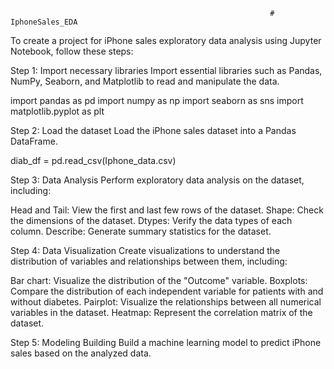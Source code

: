                                                               # IphoneSales_EDA

To create a project for iPhone sales exploratory data analysis using Jupyter Notebook, follow these steps:

Step 1: Import necessary libraries Import essential libraries such as Pandas, NumPy, Seaborn, and Matplotlib to read and manipulate the data.

import pandas as pd
import numpy as np
import seaborn as sns
import matplotlib.pyplot as plt

Step 2: Load the dataset Load the iPhone sales dataset into a Pandas DataFrame.

diab_df = pd.read_csv(Iphone_data.csv)

Step 3: Data Analysis Perform exploratory data analysis on the dataset, including:

Head and Tail: View the first and last few rows of the dataset.
Shape: Check the dimensions of the dataset.
Dtypes: Verify the data types of each column.
Describe: Generate summary statistics for the dataset.

Step 4: Data Visualization Create visualizations to understand the distribution of variables and relationships between them, including:

Bar chart: Visualize the distribution of the "Outcome" variable.
Boxplots: Compare the distribution of each independent variable for patients with and without diabetes.
Pairplot: Visualize the relationships between all numerical variables in the dataset.
Heatmap: Represent the correlation matrix of the dataset.

Step 5: Modeling Building Build a machine learning model to predict iPhone sales based on the analyzed data.
